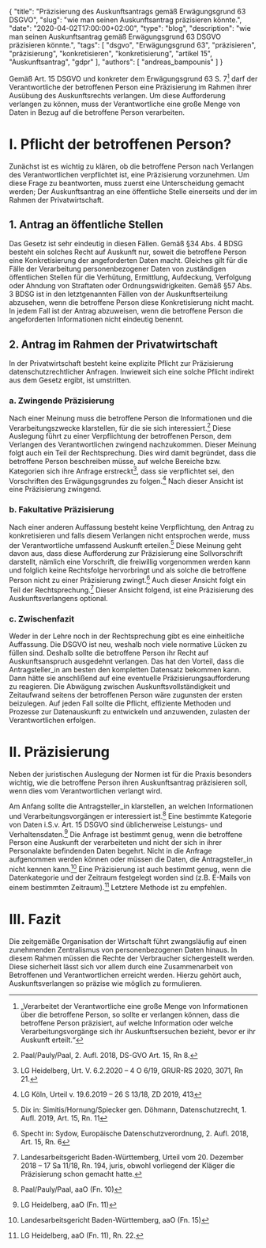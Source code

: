 {
    "title": "Präzisierung des Auskunftsantrags gemäß Erwägungsgrund 63 DSGVO",
    "slug": "wie man seinen Auskunftsantrag präzisieren könnte.",
    "date": "2020-04-02T17:00:00+02:00",
    "type": "blog",
    "description": "wie man seinen Auskunftsantrag gemäß Erwägungsgrund 63 DSGVO präzisieren könnte.",
    "tags": [ "dsgvo", "Erwägungsgrund 63", "präzisieren", "präzisierung", "konkretisieren", "konkretisierung", "artikel 15", "Auskunftsantrag", "gdpr" ],
    "authors": [ "andreas_bampounis" ]
}



Gemäß Art. 15 DSGVO und konkreter dem Erwägungsgrund 63 S. 7[^1] darf der Verantwortliche der betroffenen Person eine Präzisierung im Rahmen ihrer Ausübung des Auskunftsrechts verlangen. Um diese Aufforderung verlangen zu können, muss der Verantwortliche eine große Menge von Daten in Bezug auf die betroffene Person verarbeiten. 

# I.	Pflicht der betroffenen Person?

Zunächst ist es wichtig zu klären, ob die betroffene Person nach Verlangen des Verantwortlichen verpflichtet ist, eine Präzisierung vorzunehmen. Um diese Frage zu beantworten, muss zuerst eine Unterscheidung gemacht werden; Der Auskunftsantrag an eine öffentliche Stelle einerseits und der im Rahmen der Privatwirtschaft.

## 1.	Antrag an öffentliche Stellen

Das Gesetz ist sehr eindeutig in diesen Fällen. Gemäß §34 Abs. 4 BDSG besteht ein solches Recht auf Auskunft nur, soweit die betroffene Person eine Konkretisierung der angeforderten Daten macht. Gleiches gilt für die Fälle der Verarbeitung personenbezogener Daten von zuständigen öffentlichen Stellen für die Verhütung, Ermittlung, Aufdeckung, Verfolgung oder Ahndung von Straftaten oder Ordnungswidrigkeiten. Gemäß §57 Abs. 3 BDSG ist in den letztgenannten Fällen von der Auskunftserteilung abzusehen, wenn die betroffene Person diese Konkretisierung nicht macht. In jedem Fall ist der Antrag abzuweisen, wenn die betroffene Person die angeforderten Informationen nicht eindeutig benennt.

## 2.	Antrag im Rahmen der Privatwirtschaft

In der Privatwirtschaft besteht keine explizite Pflicht zur Präzisierung datenschutzrechtlicher Anfragen. Inwieweit sich eine solche Pflicht indirekt aus dem Gesetz ergibt, ist umstritten.

### a.	Zwingende Präzisierung

Nach einer Meinung muss die betroffene Person die Informationen und die Verarbeitungszwecke klarstellen, für die sie sich interessiert.[^2] Diese Auslegung führt zu einer Verpflichtung der betroffenen Person, dem Verlangen des Verantwortlichen zwingend nachzukommen. Dieser Meinung folgt auch ein Teil der Rechtsprechung. Dies wird damit begründet, dass die betroffene Person beschreiben müsse, auf welche Bereiche bzw. Kategorien sich ihre Anfrage erstreckt[^3], dass sie verpflichtet sei, den Vorschriften des Erwägungsgrundes zu folgen.[^4] Nach dieser Ansicht ist eine Präzisierung zwingend.

### b.	Fakultative Präzisierung

Nach einer anderen Auffassung besteht keine Verpflichtung, den Antrag zu konkretisieren und falls diesem Verlangen nicht entsprochen werde, muss der Verantwortliche umfassend Auskunft erteilen.[^5] Diese Meinung geht davon aus, dass diese Aufforderung zur Präzisierung eine Sollvorschrift darstellt, nämlich eine Vorschrift, die freiwillig vorgenommen werden kann und folglich keine Rechtsfolge hervorbringt und als solche die betroffene Person nicht zu einer Präzisierung zwingt.[^6] Auch dieser Ansicht folgt ein Teil der Rechtsprechung.[^7] Dieser Ansicht folgend, ist eine Präzisierung des Auskunftsverlangens optional.

### c.	Zwischenfazit

Weder in der Lehre noch in der Rechtsprechung gibt es eine einheitliche Auffassung. Die DSGVO ist neu, weshalb noch viele normative Lücken zu füllen sind. Deshalb sollte die betroffene Person ihr Recht auf Auskunftsanspruch ausgedehnt verlangen. Das hat den Vorteil, dass die Antragsteller_in am besten den kompletten Datensatz bekommen kann. Dann hätte sie anschlißend auf eine eventuelle Präzisierungsaufforderung zu reagieren. Die Abwägung zwischen Auskunftsvollständigkeit und Zeitaufwand seitens der betroffenen Person wäre zugunsten der ersten beizulegen. Auf jeden Fall sollte die Pflicht, effiziente Methoden und Prozesse zur Datenauskunft zu entwickeln und anzuwenden, zulasten der Verantwortlichen erfolgen.

# II.	Präzisierung

Neben der juristischen Auslegung der Normen ist für die Praxis besonders wichtig, wie die betroffene Person ihren Auskunftsantrag präzisieren soll, wenn dies vom Verantwortlichen verlangt wird.

Am Anfang sollte die Antragsteller_in klarstellen, an welchen Informationen und Verarbeitungsvorgängen er interessiert ist.[^8] Eine bestimmte Kategorie von Daten i.S.v. Art. 15 DSGVO sind üblicherweise Leistungs- und Verhaltensdaten.[^9] Die Anfrage ist bestimmt genug, wenn die betroffene Person eine Auskunft der verarbeiteten und nicht der sich in ihrer Personalakte befindenden Daten begehrt. Nicht in die Anfrage aufgenommen werden können oder müssen die Daten, die Antragsteller_in nicht kennen kann.[^10] Eine Präzisierung ist auch bestimmt genug, wenn die Datenkategorie und der Zeitraum festgelegt worden sind (z.B. E-Mails von einem bestimmten Zeitraum).[^11] Letztere Methode ist zu empfehlen.

# III.	Fazit

Die zeitgemäße Organisation der Wirtschaft führt zwangsläufig auf einen zunehmenden Zentralismus von personenbezogenen Daten hinaus. In diesem Rahmen müssen die Rechte der Verbraucher sichergestellt werden. Diese sicherheit lässt sich vor allem durch eine Zusammenarbeit von Betroffenen und Verantwortlichen erreicht werden. Hierzu gehört auch, Auskunftsverlangen so präzise wie möglich zu formulieren.

[^1]: „Verarbeitet der Verantwortliche eine große Menge von Informationen über die betroffene Person, so sollte er verlangen können, dass die betroffene Person präzisiert, auf welche Information oder welche Verarbeitungsvorgänge sich ihr Auskunftsersuchen bezieht, bevor er ihr Auskunft erteilt.“

[^2]: Paal/Pauly/Paal, 2. Aufl. 2018, DS-GVO Art. 15, Rn 8. 

[^3]: LG Heidelberg, Urt. V. 6.2.2020 – 4 O 6/19, GRUR-RS 2020, 3071, Rn 21.

[^4]: LG Köln, Urteil v. 19.6.2019 – 26 S 13/18, ZD 2019, 413

[^5]: Dix in: Simitis/Hornung/Spiecker gen. Döhmann, Datenschutzrecht, 1. Aufl. 2019, Art. 15, Rn. 11

[^6]: Specht in: Sydow, Europäische Datenschutzverordnung, 2. Aufl. 2018, Art. 15, Rn. 6

[^7]: Landesarbeitsgericht Baden-Württemberg, Urteil vom 20. Dezember 2018 – 17 Sa 11/18, Rn. 194, juris, obwohl vorliegend der Kläger die Präzisierung schon gemacht hatte.

[^8]: Paal/Pauly/Paal, aaO (Fn. 10)

[^9]: LG Heidelberg, aaO (Fn. 11)

[^10]: Landesarbeitsgericht Baden-Württemberg, aaO (Fn. 15)

[^11]: LG Heidelberg, aaO (Fn. 11), Rn. 22.

